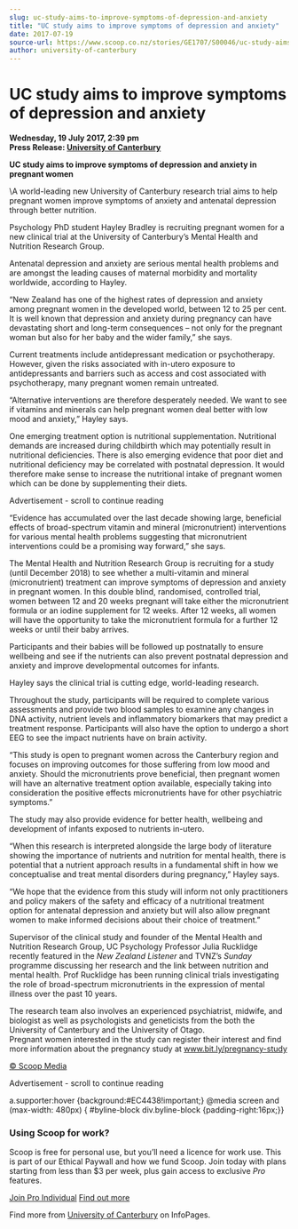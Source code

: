```yaml
---
slug: uc-study-aims-to-improve-symptoms-of-depression-and-anxiety
title: "UC study aims to improve symptoms of depression and anxiety"
date: 2017-07-19
source-url: https://www.scoop.co.nz/stories/GE1707/S00046/uc-study-aims-to-improve-symptoms-of-depression-and-anxiety.htm
author: university-of-canterbury
---
```

UC study aims to improve symptoms of depression and anxiety
===========================================================

**Wednesday, 19 July 2017, 2:39 pm**  
**Press Release: [University of Canterbury](https://info.scoop.co.nz/University_of_Canterbury)**

**UC study aims to improve symptoms of depression and anxiety in pregnant women**

\\A world-leading new University of Canterbury research trial aims to help pregnant women improve symptoms of anxiety and antenatal depression through better nutrition.

Psychology PhD student Hayley Bradley is recruiting pregnant women for a new clinical trial at the University of Canterbury’s Mental Health and Nutrition Research Group.

Antenatal depression and anxiety are serious mental health problems and are amongst the leading causes of maternal morbidity and mortality worldwide, according to Hayley.

“New Zealand has one of the highest rates of depression and anxiety among pregnant women in the developed world, between 12 to 25 per cent. It is well known that depression and anxiety during pregnancy can have devastating short and long-term consequences – not only for the pregnant woman but also for her baby and the wider family,” she says.

Current treatments include antidepressant medication or psychotherapy. However, given the risks associated with in-utero exposure to antidepressants and barriers such as access and cost associated with psychotherapy, many pregnant women remain untreated.

“Alternative interventions are therefore desperately needed. We want to see if vitamins and minerals can help pregnant women deal better with low mood and anxiety,” Hayley says.

One emerging treatment option is nutritional supplementation. Nutritional demands are increased during childbirth which may potentially result in nutritional deficiencies. There is also emerging evidence that poor diet and nutritional deficiency may be correlated with postnatal depression. It would therefore make sense to increase the nutritional intake of pregnant women which can be done by supplementing their diets.

Advertisement - scroll to continue reading





“Evidence has accumulated over the last decade showing large, beneficial effects of broad-spectrum vitamin and mineral (micronutrient) interventions for various mental health problems suggesting that micronutrient interventions could be a promising way forward,” she says.

The Mental Health and Nutrition Research Group is recruiting for a study (until December 2018) to see whether a multi-vitamin and mineral (micronutrient) treatment can improve symptoms of depression and anxiety in pregnant women. In this double blind, randomised, controlled trial, women between 12 and 20 weeks pregnant will take either the micronutrient formula or an iodine supplement for 12 weeks. After 12 weeks, all women will have the opportunity to take the micronutrient formula for a further 12 weeks or until their baby arrives.

Participants and their babies will be followed up postnatally to ensure wellbeing and see if the nutrients can also prevent postnatal depression and anxiety and improve developmental outcomes for infants.

Hayley says the clinical trial is cutting edge, world-leading research.

Throughout the study, participants will be required to complete various assessments and provide two blood samples to examine any changes in DNA activity, nutrient levels and inflammatory biomarkers that may predict a treatment response. Participants will also have the option to undergo a short EEG to see the impact nutrients have on brain activity.

“This study is open to pregnant women across the Canterbury region and focuses on improving outcomes for those suffering from low mood and anxiety. Should the micronutrients prove beneficial, then pregnant women will have an alternative treatment option available, especially taking into consideration the positive effects micronutrients have for other psychiatric symptoms.”

The study may also provide evidence for better health, wellbeing and development of infants exposed to nutrients in-utero.

“When this research is interpreted alongside the large body of literature showing the importance of nutrients and nutrition for mental health, there is potential that a nutrient approach results in a fundamental shift in how we conceptualise and treat mental disorders during pregnancy,” Hayley says.

“We hope that the evidence from this study will inform not only practitioners and policy makers of the safety and efficacy of a nutritional treatment option for antenatal depression and anxiety but will also allow pregnant women to make informed decisions about their choice of treatment.”

Supervisor of the clinical study and founder of the Mental Health and Nutrition Research Group, UC Psychology Professor Julia Rucklidge recently featured in the _New Zealand Listener_ and TVNZ’s _Sunday_ programme discussing her research and the link between nutrition and mental health. Prof Rucklidge has been running clinical trials investigating the role of broad-spectrum micronutrients in the expression of mental illness over the past 10 years.

The research team also involves an experienced psychiatrist, midwife, and biologist as well as psychologists and geneticists from the both the University of Canterbury and the University of Otago.  
Pregnant women interested in the study can register their interest and find more information about the pregnancy study at www.bit.ly/pregnancy-study

[© Scoop Media](http://www.scoop.co.nz/about/terms.html)  

Advertisement - scroll to continue reading



a.supporter:hover {background:#EC4438!important;} @media screen and (max-width: 480px) { #byline-block div.byline-block {padding-right:16px;}}

### Using Scoop for work?

Scoop is free for personal use, but you’ll need a licence for work use. This is part of our Ethical Paywall and how we fund Scoop. Join today with plans starting from less than $3 per week, plus gain access to exclusive _Pro_ features.  
  
[Join Pro Individual](https://pro.scoop.co.nz/Individual/?from=ProIn24) [Find out more](https://pro.scoop.co.nz/using-scoop-for-work/?from=ProIn24)

Find more from [University of Canterbury](https://info.scoop.co.nz/University_of_Canterbury) on InfoPages.